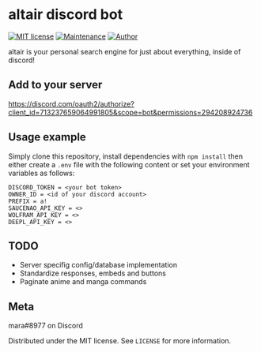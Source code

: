 # altair discord bot
[![MIT license](https://img.shields.io/badge/License-MIT-blue.svg)](https://lbesson.mit-license.org/)
[![Maintenance](https://img.shields.io/badge/Maintained%3F-yes-green.svg)](https://github.com/tatsumara/altair/graphs/commit-activity)
[![Author](https://img.shields.io/badge/Author-tatsumara-purple.svg)](https://shields.io/)

altair is your personal search engine for just about everything, inside of discord!

## Add to your server
https://discord.com/oauth2/authorize?client_id=713237659064991805&scope=bot&permissions=294208924736

## Usage example
Simply clone this repository, install dependencies with ``npm install`` then either create a ``.env`` file with the following content or set your environment variables as follows:
```
DISCORD_TOKEN = <your bot token>
OWNER_ID = <id of your discord account>
PREFIX = a!
SAUCENAO_API_KEY = <>
WOLFRAM_API_KEY = <>
DEEPL_API_KEY = <>
```
## TODO
* Server specifig config/database implementation
* Standardize responses, embeds and buttons
* Paginate anime and manga commands
## Meta
mara#8977 on Discord

Distributed under the MIT license. See ``LICENSE`` for more information.
